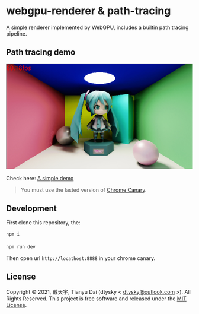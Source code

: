 # webgpu-renderer & path-tracing

A simple renderer implemented by WebGPU, includes a builtin path tracing pipeline.

## Path tracing demo

![demo](./demo.jpg)  

Check here: [A simple demo]()  

>You must use the lasted version of [Chrome Canary](https://www.google.com/intl/en_us/chrome/canary/).

## Development

First clone this repository, the:

```bash
npm i

npm run dev
```

Then open url `http://locathost:8888` in your chrome canary.

## License

Copyright © 2021, 戴天宇, Tianyu Dai (dtysky < [dtysky@outlook.com](mailto:dtysky@outlook.com) >). All Rights Reserved. This project is free software and released under the [MIT License](https://opensource.org/licenses/MIT).
